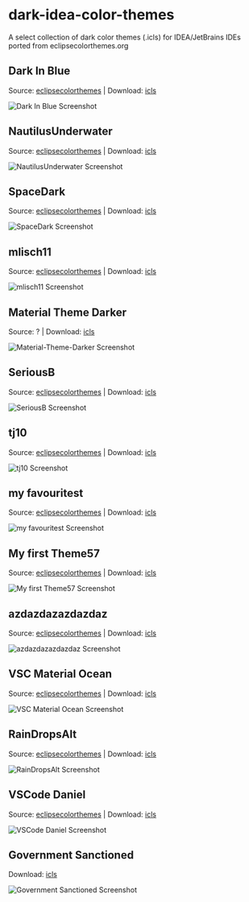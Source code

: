 # dark-idea-color-themes
A select collection of dark color themes (.icls) for IDEA/JetBrains IDEs ported from eclipsecolorthemes.org

## Dark In Blue
Source: [eclipsecolorthemes](http://www.eclipsecolorthemes.org/?view=theme&id=56227) | Download: [icls](https://github.com/nickmcummins/dark-idea-color-themes/raw/master/icls/Dark-In-Blue.png)

![Dark In Blue Screenshot](https://raw.githubusercontent.com/nickmcummins/dark-idea-color-themes/master/screenshots/Dark-In-Blue.png)


## NautilusUnderwater 
Source: [eclipsecolorthemes](http://www.eclipsecolorthemes.org/?view=theme&id=56227) | Download: [icls](https://github.com/nickmcummins/dark-idea-color-themes/raw/master/icls/NautilusUnderwater.icls)

![NautilusUnderwater Screenshot](https://raw.githubusercontent.com/nickmcummins/dark-idea-color-themes/master/screenshots/NautilusUnderwater.png)


## SpaceDark 
Source: [eclipsecolorthemes](http://www.eclipsecolorthemes.org/?view=theme&id=59226) | Download: [icls](https://github.com/nickmcummins/dark-idea-color-themes/raw/master/icls/SpaceDark.icls)

![SpaceDark Screenshot](https://raw.githubusercontent.com/nickmcummins/dark-idea-color-themes/master/screenshots/SpaceDark.png)


## mlisch11 
Source: [eclipsecolorthemes](http://www.eclipsecolorthemes.org/?view=theme&id=58926) | Download: [icls](https://github.com/nickmcummins/dark-idea-color-themes/raw/master/icls/mlisch11.icls)

![mlisch11 Screenshot](https://raw.githubusercontent.com/nickmcummins/dark-idea-color-themes/master/screenshots/mlisch11.png)

## Material Theme Darker 
Source: ? | Download: [icls](https://github.com/nickmcummins/dark-idea-color-themes/raw/master/icls/Material-Theme-Darker.icls)

![Material-Theme-Darker Screenshot](https://raw.githubusercontent.com/nickmcummins/dark-idea-color-themes/master/screenshots/Material-Theme-Darker.png)

## SeriousB
Source: [eclipsecolorthemes](http://www.eclipsecolorthemes.org/?view=theme&id=59746) | Download: [icls](https://github.com/nickmcummins/dark-idea-color-themes/raw/master/icls/SeriousB.icls)

![SeriousB Screenshot](https://raw.githubusercontent.com/nickmcummins/dark-idea-color-themes/master/screenshots/SeriousB.png)

## tj10
Source: [eclipsecolorthemes](http://www.eclipsecolorthemes.org/?view=theme&id=57913) | Download: [icls](https://github.com/nickmcummins/dark-idea-color-themes/raw/master/icls/tj10.icls)

![tj10 Screenshot](https://raw.githubusercontent.com/nickmcummins/dark-idea-color-themes/master/screenshots/tj10.png)

## my favouritest
Source: [eclipsecolorthemes](http://www.eclipsecolorthemes.org/?view=theme&id=1290) | Download: [icls](https://github.com/nickmcummins/dark-idea-color-themes/raw/master/icls/my-favouritest.icls)

![my favouritest Screenshot](https://raw.githubusercontent.com/nickmcummins/dark-idea-color-themes/master/screenshots/my-favouritest.png)

## My first Theme57
Source: [eclipsecolorthemes](http://www.eclipsecolorthemes.org/?view=theme&id=59741) | Download: [icls](https://github.com/nickmcummins/dark-idea-color-themes/raw/master/icls/My-first-Theme57.icls)

![My first Theme57 Screenshot](https://raw.githubusercontent.com/nickmcummins/dark-idea-color-themes/master/screenshots/My-first-Theme57.png)

## azdazdazazdazdaz
Source: [eclipsecolorthemes](http://www.eclipsecolorthemes.org/?view=theme&id=58949) | Download: [icls](https://github.com/nickmcummins/dark-idea-color-themes/raw/master/icls/azdazdazazdazdaz.icls)

![azdazdazazdazdaz Screenshot](https://raw.githubusercontent.com/nickmcummins/dark-idea-color-themes/master/screenshots/azdazdazazdazdaz.png)

## VSC Material Ocean
Source: [eclipsecolorthemes](http://www.eclipsecolorthemes.org/?view=theme&id=59891) | Download: [icls](https://github.com/nickmcummins/dark-idea-color-themes/raw/master/icls/VSC-Material-Ocean.icls)

![VSC Material Ocean Screenshot](https://raw.githubusercontent.com/nickmcummins/dark-idea-color-themes/master/screenshots/VSC-Material-Ocean.png)

## RainDropsAlt
Source: [eclipsecolorthemes](http://www.eclipsecolorthemes.org/?view=theme&id=59890) | Download: [icls](https://github.com/nickmcummins/dark-idea-color-themes/raw/master/icls/RainDropsAlt.icls)

![RainDropsAlt Screenshot](https://raw.githubusercontent.com/nickmcummins/dark-idea-color-themes/master/screenshots/RainDropsAlt.png)

## VSCode Daniel
Source: [eclipsecolorthemes](http://www.eclipsecolorthemes.org/?view=theme&id=59898) | Download: [icls](https://github.com/nickmcummins/dark-idea-color-themes/raw/master/icls/VSCode-Daniel.icls)

![VSCode Daniel Screenshot](https://raw.githubusercontent.com/nickmcummins/dark-idea-color-themes/master/screenshots/VSCode-Daniel.png)

## Government Sanctioned
Download: [icls](https://github.com/nickmcummins/dark-idea-color-themes/raw/master/icls/Government-Sanctioned.icls)

![Government Sanctioned Screenshot](https://raw.githubusercontent.com/nickmcummins/dark-idea-color-themes/master/screenshots/Government-Sanctioned.png)